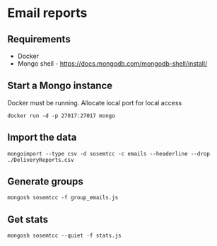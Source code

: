 # Email reports

## Requirements

- Docker
- Mongo shell - https://docs.mongodb.com/mongodb-shell/install/

## Start a Mongo instance

Docker must be running. Allocate local port for local access

```
docker run -d -p 27017:27017 mongo
```

## Import the data

```
mongoimport --type csv -d sosemtcc -c emails --headerline --drop ./DeliveryReports.csv
```

## Generate groups

```
mongosh sosemtcc -f group_emails.js
```

## Get stats

```
mongosh sosemtcc --quiet -f stats.js
```
